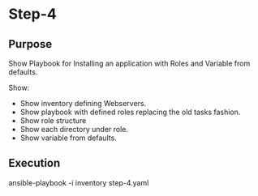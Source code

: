 # Step-4

## Purpose

Show Playbook for Installing an application with Roles and Variable from defaults.

Show:
- Show inventory defining Webservers.
- Show playbook with defined roles replacing the old tasks fashion.
- Show role structure
- Show each directory under role.
- Show variable from defaults.

## Execution

ansible-playbook -i inventory step-4.yaml

